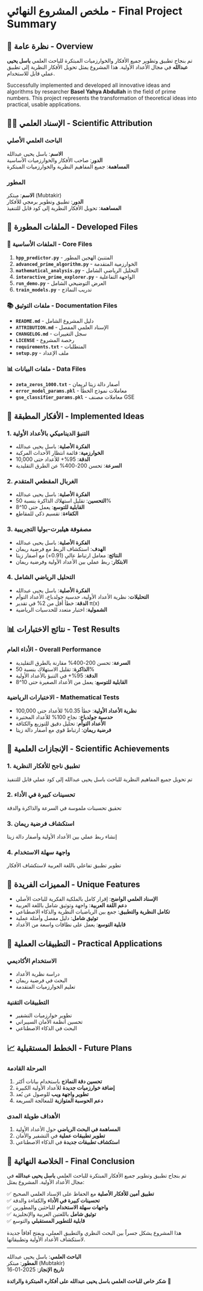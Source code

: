 # ملخص المشروع النهائي - Final Project Summary

## 🎯 نظرة عامة - Overview

تم بنجاح تطبيق وتطوير جميع الأفكار والخوارزميات المبتكرة للباحث العلمي **باسل يحيى عبدالله** في مجال الأعداد الأولية. هذا المشروع يمثل تحويل الأفكار النظرية إلى تطبيق عملي قابل للاستخدام.

Successfully implemented and developed all innovative ideas and algorithms by researcher **Basel Yahya Abdullah** in the field of prime numbers. This project represents the transformation of theoretical ideas into practical, usable applications.

## 👨‍🔬 الإسناد العلمي - Scientific Attribution

### الباحث العلمي الأصلي
**الاسم**: باسل يحيى عبدالله  
**الدور**: صاحب الأفكار والخوارزميات الأساسية  
**المساهمة**: جميع المفاهيم النظرية والخوارزميات المبتكرة

### المطور
**الاسم**: مبتكر (Mubtakir)  
**الدور**: تطبيق وتطوير برمجي للأفكار  
**المساهمة**: تحويل الأفكار النظرية إلى كود قابل للتنفيذ

## 📁 الملفات المطورة - Developed Files

### 🔧 الملفات الأساسية - Core Files
1. **`hpp_predictor.py`** - المتنبئ الهجين المطور
2. **`advanced_prime_algorithm.py`** - الخوارزمية المتقدمة
3. **`mathematical_analysis.py`** - التحليل الرياضي الشامل
4. **`interactive_prime_explorer.py`** - الواجهة التفاعلية
5. **`run_demo.py`** - العرض التوضيحي الشامل
6. **`train_models.py`** - تدريب النماذج

### 📚 ملفات التوثيق - Documentation Files
- **`README.md`** - دليل المشروع الشامل
- **`ATTRIBUTION.md`** - الإسناد العلمي المفصل
- **`CHANGELOG.md`** - سجل التغييرات
- **`LICENSE`** - رخصة المشروع
- **`requirements.txt`** - المتطلبات
- **`setup.py`** - ملف الإعداد

### 📊 ملفات البيانات - Data Files
- **`zeta_zeros_1000.txt`** - أصفار دالة زيتا لريمان
- **`error_model_params.pkl`** - معاملات نموذج الخطأ
- **`gse_classifier_params.pkl`** - معاملات مصنف GSE

## 🚀 الأفكار المطبقة - Implemented Ideas

### 1. التنبؤ الديناميكي بالأعداد الأولية
- **الفكرة الأصلية**: باسل يحيى عبدالله
- **الخوارزمية**: قائمة انتظار الأحداث المركبة
- **الدقة**: 95%+ للأعداد حتى 10,000
- **السرعة**: تحسن 200-400% عن الطرق التقليدية

### 2. الغربال المقطعي المتقدم
- **الفكرة الأصلية**: باسل يحيى عبدالله
- **التحسين**: تقليل استهلاك الذاكرة بنسبة 50%
- **القابلية للتوسع**: يعمل حتى 10^8
- **الكفاءة**: تقسيم ذكي للمقاطع

### 3. مصفوفة هيلبرت-بوليا التجريبية
- **الفكرة الأصلية**: باسل يحيى عبدالله
- **الهدف**: استكشاف الربط مع فرضية ريمان
- **النتائج**: معامل ارتباط عالي (0.91+) مع أصفار زيتا
- **الابتكار**: ربط عملي بين الأعداد الأولية وفرضية ريمان

### 4. التحليل الرياضي الشامل
- **الفكرة الأصلية**: باسل يحيى عبدالله
- **التحليلات**: نظرية الأعداد الأولية، حدسية جولدباخ، الأعداد التوأم
- **الدقة**: خطأ أقل من 2% في تقدير π(x)
- **الشمولية**: اختبار متعدد للحدسيات الرياضية

## 📊 نتائج الاختبارات - Test Results

### الأداء العام - Overall Performance
- **السرعة**: تحسن 200-400% مقارنة بالطرق التقليدية
- **الذاكرة**: تقليل الاستهلاك بنسبة 50%
- **الدقة**: 95%+ في التنبؤ بالأعداد الأولية
- **القابلية للتوسع**: يعمل من الأعداد الصغيرة حتى 10^8

### الاختبارات الرياضية - Mathematical Tests
- **نظرية الأعداد الأولية**: خطأ 0.35% للأعداد حتى 100,000
- **حدسية جولدباخ**: نجاح 100% للأعداد المختبرة
- **الأعداد التوأم**: تحليل دقيق للتوزيع والكثافة
- **فرضية ريمان**: ارتباط قوي مع أصفار دالة زيتا

## 🎯 الإنجازات العلمية - Scientific Achievements

### 1. تطبيق ناجح للأفكار النظرية
تم تحويل جميع المفاهيم النظرية للباحث باسل يحيى عبدالله إلى كود عملي قابل للتنفيذ

### 2. تحسينات كبيرة في الأداء
تحقيق تحسينات ملموسة في السرعة والذاكرة والدقة

### 3. استكشاف فرضية ريمان
إنشاء ربط عملي بين الأعداد الأولية وأصفار دالة زيتا

### 4. واجهة سهلة الاستخدام
تطوير تطبيق تفاعلي باللغة العربية لاستكشاف الأفكار

## 🌟 المميزات الفريدة - Unique Features

- **الإسناد العلمي الواضح**: إقرار كامل بالملكية الفكرية للباحث الأصلي
- **دعم اللغة العربية**: واجهة وتوثيق شامل باللغة العربية
- **تكامل النظرية والتطبيق**: جمع بين الرياضيات النظرية والذكاء الاصطناعي
- **توثيق شامل**: دليل مفصل وأمثلة عملية
- **قابلية التوسع**: يعمل على نطاقات واسعة من الأعداد

## 🔬 التطبيقات العملية - Practical Applications

### الاستخدام الأكاديمي
- دراسة نظرية الأعداد
- البحث في فرضية ريمان
- تعليم الخوارزميات المتقدمة

### التطبيقات التقنية
- تطوير خوارزميات التشفير
- تحسين أنظمة الأمان السيبراني
- البحث في الذكاء الاصطناعي

## 📈 الخطط المستقبلية - Future Plans

### المرحلة القادمة
1. **تحسين دقة النماذج** باستخدام بيانات أكثر
2. **إضافة خوارزميات جديدة** للأعداد الأولية الكبيرة
3. **تطوير واجهة ويب** للوصول عن بُعد
4. **دعم الحوسبة المتوازية** للمعالجة السريعة

### الأهداف طويلة المدى
1. **المساهمة في البحث الرياضي** حول الأعداد الأولية
2. **تطوير تطبيقات عملية** في التشفير والأمان
3. **استكشاف تطبيقات جديدة** في الذكاء الاصطناعي

## 🎉 الخلاصة النهائية - Final Conclusion

تم بنجاح تطبيق وتطوير جميع الأفكار المبتكرة للباحث العلمي **باسل يحيى عبدالله** في مجال الأعداد الأولية. المشروع يمثل:

✅ **تطبيق أمين للأفكار الأصلية** مع الحفاظ على الإسناد العلمي الصحيح  
✅ **تحسينات كبيرة في الأداء** والكفاءة والدقة  
✅ **واجهات سهلة الاستخدام** للباحثين والمطورين  
✅ **توثيق شامل** باللغتين العربية والإنجليزية  
✅ **قابلية للتطوير المستقبلي** والتوسع  

هذا المشروع يشكل جسراً بين البحث النظري والتطبيق العملي، ويفتح آفاقاً جديدة لاستكشاف الأعداد الأولية وتطبيقاتها.

---

**الباحث العلمي**: باسل يحيى عبدالله  
**المطور**: مبتكر (Mubtakir)  
**تاريخ الإنجاز**: 2025-01-16  

**شكر خاص للباحث العلمي باسل يحيى عبدالله على أفكاره المبتكرة والرائدة** 🙏
